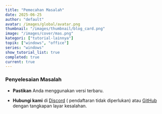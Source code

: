 ```yaml
---
title: "Pemecahan Masalah"
date: 2025-06-25
author: "default"
avatar: /images/global/avatar.png
thumbnail: "/images/thumbnail/blog_card.png"
image: "/images/cover/mas.png"
kategori: ["tutorial-lainnya"]
topik: ["windows", "office"]
series: "windows"
show_tutorial_list: true
completed: true
current: true 
---
```


### Penyelesaian Masalah

- **Pastikan** Anda menggunakan versi terbaru.

- **Hubungi kami** di [Discord](https://discord.gg/yJ8phEmbw9) (
pendaftaran tidak diperlukan) atau [GitHub](https://paintnokio.github.io) 
dengan tangkapan layar kesalahan.
